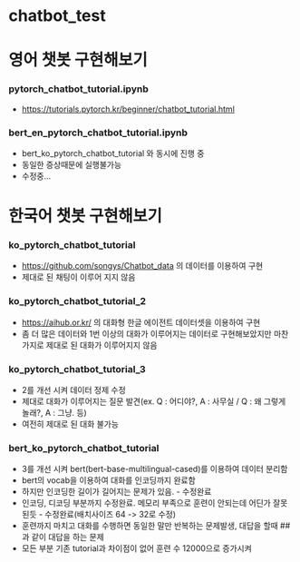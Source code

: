 # chatbot_test

# 영어 챗봇 구현해보기
### pytorch_chatbot_tutorial.ipynb
- https://tutorials.pytorch.kr/beginner/chatbot_tutorial.html

### bert_en_pytorch_chatbot_tutorial.ipynb
- bert_ko_pytorch_chatbot_tutorial 와 동시에 진행 중
- 동일한 증상때문에 실행불가능
- 수정중...


# 한국어 챗봇 구현해보기
### ko_pytorch_chatbot_tutorial 
- https://github.com/songys/Chatbot_data 의 데이터를 이용하여 구현
- 제대로 된 채팅이 이루어 지지 않음

### ko_pytorch_chatbot_tutorial_2
- https://aihub.or.kr/ 의 대화형 한글 에이전트 데이터셋을 이용하여 구현
- 좀 더 많은 데이터와 1번 이상의 대화가 이루어지는 데이터로 구현해보았지만 마찬가지로 제대로 된 대화가 이루어지지 않음

### ko_pytorch_chatbot_tutorial_3
- 2를 개선 시켜 데이터 정제 수정
- 제대로 대화가 이루어지는 질문 발견(ex. Q : 어디야?, A : 사무실 / Q : 왜 그렇게 놀래?, A : 그냥. 등)
- 여전히 제대로 된 대화 불가능

### bert_ko_pytorch_chatbot_tutorial
- 3를 개선 시켜 bert(bert-base-multilingual-cased)를 이용하여 데이터 분리함
- bert의 vocab을 이용하여 대화를 인코딩까지 완료함
- 하지만 인코딩한 길이가 길어지는 문제가 있음. - 수정완료
- 인코딩, 디코딩 부분까지 수정완료. 메모리 부족으로 훈련이 안되는데 어딘가 잘못된듯 - 수정완료(배치사이즈 64 -> 32로 수정)
- 훈련까지 마치고 대화를 수행하면 동일한 말만 반복하는 문제발생, 대답을 할때 ##과 같이 대답을 하는 문제
- 모든 부분 기존 tutorial과 차이점이 없어 훈련 수 12000으로 증가시켜 

